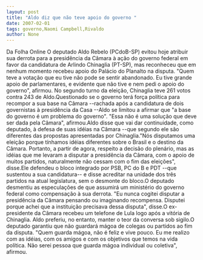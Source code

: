 ```yaml
---
layout: post
title: "Aldo diz que não teve apoio do governo "
date: 2007-02-01
tags: governo,Naomi Campbell,Rivaldo
author: None
---
```

Da Folha Online
O deputado Aldo Rebelo (PCdoB-SP) evitou hoje atribuir sua derrota para a presidência da Câmara à ação do governo federal em favor da candidatura de Arlindo Chinaglia (PT-SP), mas reconheceu que em nenhum momento recebeu apoio do Palácio do Planalto na disputa. \"Quem teve a votação que eu tive não pode se sentir abandonado. Eu tive grande apoio de parlamentares, e evidente que não tive e nem pedi o apoio do governo\", afirmou. No segundo turno da eleição, Chinaglia teve 261 votos contra 243 de Aldo.Questionado se o governo terá força política para recompor a sua base na Câmara --rachada após a candidatura de dois governistas à presidência da Casa --Aldo se limitou a afirmar que \"a base do governo é um problema do governo\". \"Essa não é uma solução que deve ser dada pela Câmara\", afirmou.Aldo disse que vai dar continuidade, como deputado, à defesa de suas idéias na Câmara --que segundo ele são diferentes das propostas apresentadas por Chinaglia.\"Nós disputamos uma eleição porque tínhamos idéias diferentes sobre o Brasil e o destino da Câmara. Portanto, a partir de agora, respeito a decisão do plenário, mas as idéias que me levaram a disputar a presidência da Câmara, com o apoio de muitos partidos, naturalmente não cessam com o fim das eleições\", disse.Ele defendeu o bloco integrado por PSB, PC do B e PDT --que sustentou a sua candidatura-- e disse acreditar na unidade dos três partidos na atual legislatura, sem o desmonte do bloco.O deputado desmentiu as especulações de que assumirá um ministério do governo federal como compensação à sua derrota. \"Eu nunca cogitei disputar a presidência da Câmara pensando ou imaginando recompensa. Disputei porque achei que a instituição precisava dessa disputa\", disse.O ex-presidente da Câmara recebeu um telefone de Lula logo após a vitória de Chinaglia. Aldo preferiu, no entanto, manter o teor da conversa sob sigilo.O deputado garantiu que não guardará mágoa de colegas ou partidos ao fim da disputa. \"Quem guarda mágoa, não é feliz e vive pouco. Eu me realizo com as idéias, com os amigos e com os objetivos que temos na vida política. Não serei pessoa que guarda mágoa individual ou coletiva\", afirmou. 